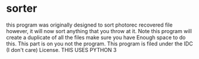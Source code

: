 # sorter
this program was originally designed to sort photorec recovered file however,
it will now sort anything that you throw at it.
Note this program will create a duplicate of all the files make sure you have
Enough space to do this. This part is on you not the program.
This program is filed under the IDC (I don't care) License.
THIS USES PYTHON 3
